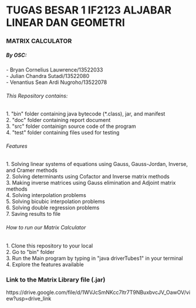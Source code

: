 <h1><strong>TUGAS BESAR 1 IF2123 ALJABAR LINEAR DAN GEOMETRI</strong></h1>

<h3>MATRIX CALCULATOR</h3>
<h5>By OSC:</h5>
    - Bryan Cornelius Lauwrence/13522033<br>
    - Julian Chandra Sutadi/13522080<br>
    - Venantius Sean Ardi Nugroho/13522078<br>
    
<h6>This Repository contains:</h6>
1. "bin" folder containing java bytecode (*.class), jar, and manifest<br>
2. "doc" folder containing report document<br>
3. "src" folder containign source code of the program<br>
4. "test" folder containing files used for testing<br>

<h6>Features</h6>
1. Solving linear systems of equations using Gauss, Gauss-Jordan, Inverse, and Cramer methods<br>
2. Solving determinants using Cofactor and Inverse matrix methods<br>
3. Making inverse matrices using Gauss elimination and Adjoint matrix methods<br>
4. Solving interpolation problems<br>
5. Solving bicubic interpolation problems<br>
6. Solving double regression problems<br>
7. Saving results to file<br>

<h6>How to run our Matrix Calculator</h6>
1. Clone this repository to your local<br>
2. Go to "bin" folder<br>
3. Run the Main program by typing in "java driverTubes1" in your terminal<br>
4. Explore the features available<br>

<h3>Link to the Matrix Library file (.jar)</h3>
https://drive.google.com/file/d/1WVJcSmNKcc7ltr7T9NBuxbvcJV_OawOV/view?usp=drive_link
